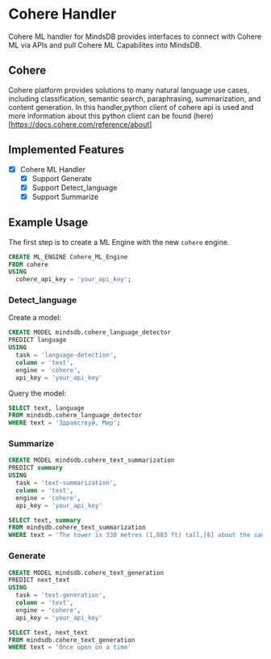 # Cohere Handler

Cohere ML handler for MindsDB provides interfaces to connect with Cohere ML via APIs and pull Cohere ML Capabilites into MindsDB.

## Cohere

Cohere platform provides solutions to many natural language use cases, including classification, semantic search, paraphrasing, summarization, and content generation. 
In this handler,python client of cohere api is used and more information about this python client can be found (here)[https://docs.cohere.com/reference/about]


## Implemented Features

- [x] Cohere ML Handler
  - [x] Support Generate
  - [x] Support Detect_language 
  - [x] Support Summarize

## Example Usage

The first step is to create a ML Engine with the new `cohere` engine.

~~~~sql
CREATE ML_ENGINE Cohere_ML_Engine
FROM cohere
USING
  cohere_api_key = 'your_api_key';
~~~~

### Detect_language 
Create a model:
~~~~sql
CREATE MODEL mindsdb.cohere_language_detector
PREDICT language
USING
  task = 'language-detection',
  column = 'text',
  engine = 'cohere',
  api_key = 'your_api_key'
~~~~
Query the model:
~~~~sql
SELECT text, language
FROM mindsdb.cohere_language_detector
WHERE text = 'Здравствуй, Мир';
~~~~


### Summarize

~~~~sql
CREATE MODEL mindsdb.cohere_text_summarization
PREDICT summary
USING
  task = 'text-summarization',
  column = 'text',
  engine = 'cohere',
  api_key = 'your_api_key'

SELECT text, summary
FROM mindsdb.cohere_text_summarization
WHERE text = 'The tower is 330 metres (1,083 ft) tall,[6] about the same height as an 81-storey building, and the tallest structure in Paris. Its base is square, measuring 125 metres (410 ft) on each side. During its construction, the Eiffel Tower surpassed the Washington Monument to become the tallest human-made structure in the world, a title it held for 41 years until the Chrysler Building in New York City was finished in 1930. It was the first structure in the world to surpass both the 200-metre and 300-metre mark in height. Due to the addition of a broadcasting aerial at the top of the tower in 1957, it is now taller than the Chrysler Building by 5.2 metres (17 ft). Excluding transmitters, the Eiffel Tower is the second tallest free-standing structure in France after the Millau Viaduct. The tower has three levels for visitors, with restaurants on the first and second levels.He decorated it with furniture by Jean Lachaise and invited friends such as Thomas Edison.';
~~~~

### Generate

~~~~sql
CREATE MODEL mindsdb.cohere_text_generation
PREDICT next_text
USING
  task = 'text-generation',
  column = 'text',
  engine = 'cohere',
  api_key = 'your_api_key'

SELECT text, next_text
FROM mindsdb.cohere_text_generation
WHERE text = 'Once upon on a time'
~~~~
